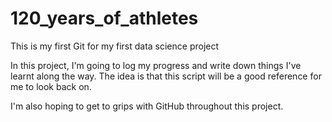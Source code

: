 # 120_years_of_athletes
This is my first Git for my first data science project

In this project, I'm going to log my progress and write down things I've learnt along the way. The idea is that this script will be a good reference for me to look back on.

I'm also hoping to get to grips with GitHub throughout this project.
